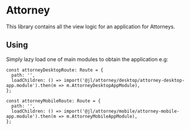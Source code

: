 # Attorney

This library contains all the view logic for an application for Attorneys.

## Using

Simply lazy load one of main modules to obtain the application
e.g:

```
const attorneyDesktopRoute: Route = {
  path: '',
  loadChildren: () => import('@jl/attorney/desktop/attorney-desktop-app.module').then(m => m.AttorneyDesktopAppModule),
};

const attorneyMobileRoute: Route = {
  path: '',
  loadChildren: () => import('@jl/attorney/mobile/attorney-mobile-app.module').then(m => m.AttorneyMobileAppModule),
};
```
